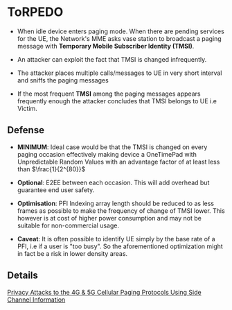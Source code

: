 # ToRPEDO

- When idle device enters paging mode. When there are pending services for the UE, the Network's MME asks vase station to broadcast a paging message with **Temporary Mobile Subscriber Identity (TMSI)**.

- An attacker can exploit the fact that TMSI is changed infrequently.

- The attacker places multiple calls/messages to UE in very short interval and sniffs the paging messages

- If the most frequent **TMSI** among the paging messages appears frequently enough the attacker concludes that TMSI belongs to UE i.e Victim.

## Defense
- **MINIMUM**: Ideal case would be that the TMSI is changed on every paging occasion effectively making device a OneTimePad with Unpredictable Random Values with an advantage factor of at least less than $\frac{1}{2^{80}}$
- **Optional**: E2EE between each occasion. This will add overhead but guarantee end user safety.
- **Optimisation**: PFI Indexing array length should be reduced to as less frames as possible to make the frequency of change of TMSI lower. This however is at cost of higher power consumption and may not be suitable for non-commercial usage.

- **Caveat**: It is often possible to identify UE simply by the base rate of a PFI, i.e if a user is "too busy". So the aforementioned optimization might in fact be a risk in lower density areas.

## Details
[Privacy Attacks to the 4G & 5G Cellular Paging Protocols Using Side Channel Information](https://www.documentcloud.org/documents/5749002-4G-5G-paper-at-NDSS-2019.html)
